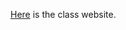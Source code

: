 [Here](https://sites.google.com/site/stephanieallassonniere/enseignements/methodes-mcmc-et-applications) is the class website.
